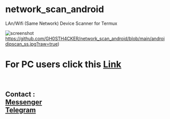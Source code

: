 # network_scan_android
LAn/Wifi (Same Network) Device Scanner for Termux



![screenshot](https://github.com/GH0STH4CKER/network_scan_android/blob/main/Lan_IP_Scanner_SCREENSHOT2.png?raw=true)https://github.com/GH0STH4CKER/network_scan_android/blob/main/androidipscan_ss.jpg?raw=true)



# For PC users click this <a href="https://github.com/GH0STH4CKER/Lan_IP_Scanner" >Link</a>



<br>
<h2> Contact : <br>
<a href="https://m.me/dimuth92">Messenger</a><br>
<a href="https://t.me/Dimuth92">Telegram</a>
</h2>
